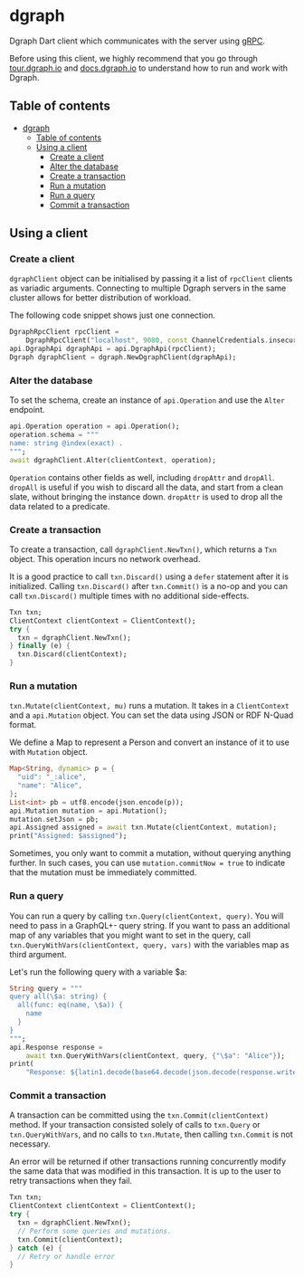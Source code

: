 # dgraph
Dgraph Dart client which communicates with the server using [gRPC](https://grpc.io/).

Before using this client, we highly recommend that you go through [tour.dgraph.io] and [docs.dgraph.io]
to understand how to run and work with Dgraph.

[docs.dgraph.io]:https://docs.dgraph.io
[tour.dgraph.io]:https://tour.dgraph.io


## Table of contents

- [dgraph](#dgraph)
  - [Table of contents](#table-of-contents)
  - [Using a client](#using-a-client)
    - [Create a client](#create-a-client)
    - [Alter the database](#alter-the-database)
    - [Create a transaction](#create-a-transaction)
    - [Run a mutation](#run-a-mutation)
    - [Run a query](#run-a-query)
    - [Commit a transaction](#commit-a-transaction)

## Using a client

### Create a client

`dgraphClient` object can be initialised by passing it a list of `rpcClient` clients as
variadic arguments. Connecting to multiple Dgraph servers in the same cluster allows for better
distribution of workload.

The following code snippet shows just one connection.

```dart
DgraphRpcClient rpcClient =
    DgraphRpcClient("localhost", 9080, const ChannelCredentials.insecure());
api.DgraphApi dgraphApi = api.DgraphApi(rpcClient);
Dgraph dgraphClient = dgraph.NewDgraphClient(dgraphApi);
```

### Alter the database

To set the schema, create an instance of `api.Operation` and use the `Alter` endpoint.

```dart
api.Operation operation = api.Operation();
operation.schema = """
name: string @index(exact) .
""";
await dgraphClient.Alter(clientContext, operation);
```

`Operation` contains other fields as well, including `dropAttr` and `dropAll`.
`dropAll` is useful if you wish to discard all the data, and start from a clean
slate, without bringing the instance down. `dropAttr` is used to drop all the data
related to a predicate.

### Create a transaction

To create a transaction, call `dgraphClient.NewTxn()`, which returns a `Txn` object. This
operation incurs no network overhead.

It is a good practice to call `txn.Discard()` using a `defer` statement after it is initialized.
Calling `txn.Discard()` after `txn.Commit()` is a no-op and you can call `txn.Discard()` multiple
times with no additional side-effects.

```dart
Txn txn;
ClientContext clientContext = ClientContext();
try {
  txn = dgraphClient.NewTxn();
} finally (e) {
  txn.Discard(clientContext);
}
```

### Run a mutation

`txn.Mutate(clientContext, mu)` runs a mutation. It takes in a `ClientContext` and a `api.Mutation`
object. You can set the data using JSON or RDF N-Quad format.

We define a Map to represent a Person and convert an instance of it to use with `Mutation`
object.
```dart
Map<String, dynamic> p = {
  "uid": "_:alice",
  "name": "Alice",
};
List<int> pb = utf8.encode(json.encode(p));
api.Mutation mutation = api.Mutation();
mutation.setJson = pb;
api.Assigned assigned = await txn.Mutate(clientContext, mutation);
print("Assigned: $assigned");
```

Sometimes, you only want to commit a mutation, without querying anything further.
In such cases, you can use `mutation.commitNow = true` to indicate that the
mutation must be immediately committed.

### Run a query

You can run a query by calling `txn.Query(clientContext, query)`. You will need to pass in a GraphQL+- query string. If
you want to pass an additional map of any variables that you might want to set in the query, call
`txn.QueryWithVars(clientContext, query, vars)` with the variables map as third argument.

Let's run the following query with a variable $a:
```dart
String query = """
query all(\$a: string) {
  all(func: eq(name, \$a)) {
    name
  }
}
""";
api.Response response =
    await txn.QueryWithVars(clientContext, query, {"\$a": "Alice"});
print(
    "Response: ${latin1.decode(base64.decode(json.decode(response.writeToJson())['1']))}");
```

### Commit a transaction

A transaction can be committed using the `txn.Commit(clientContext)` method. If your transaction
consisted solely of calls to `txn.Query` or `txn.QueryWithVars`, and no calls to
`txn.Mutate`, then calling `txn.Commit` is not necessary.

An error will be returned if other transactions running concurrently modify the same
data that was modified in this transaction. It is up to the user to retry
transactions when they fail.

```dart
Txn txn;
ClientContext clientContext = ClientContext();
try {
  txn = dgraphClient.NewTxn();
  // Perform some queries and mutations.
  txn.Commit(clientContext);
} catch (e) {
  // Retry or handle error
}
```